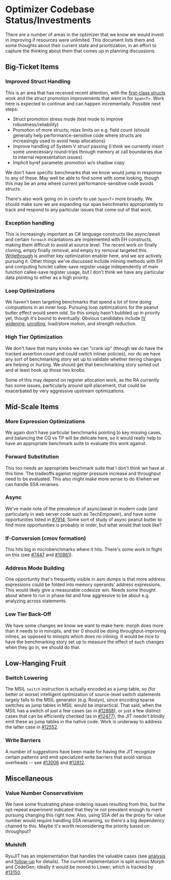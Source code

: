 Optimizer Codebase Status/Investments
=====================================

There are a number of areas in the optimizer that we know we would invest in
improving if resources were unlimited.  This document lists them and some
thoughts about their current state and prioritization, in an effort to capture
the thinking about them that comes up in planning discussions.


Big-Ticket Items
----------------

### Improved Struct Handling

This is an area that has received recent attention, with the [first-class structs](https://github.com/dotnet/coreclr/blob/master/Documentation/design-docs/first-class-structs.md)
work and the struct promotion improvements that went in for `Span<T>`.  Work here
is expected to continue and can happen incrementally.  Possible next steps:

 - Struct promotion stress mode (test mode to improve robustness/reliability)
 - Promotion of more structs; relax limits on e.g. field count (should generally
   help performance-sensitive code where structs are increasingly used to avoid
   heap allocations)
 - Improve handling of System V struct passing (I think we currently insert
   some unnecessary round-trips through memory at call boundaries due to
   internal representation issues)
 - Implicit byref parameter promotion w/o shadow copy

We don't have specific benchmarks that we know would jump in response to any of
these.  May well be able to find some with some looking, though this may be an
area where current performance-sensitive code avoids structs.

There's also work going on in corefx to use `Span<T>` more broadly.  We should
make sure we are expanding our span benchmarks appropriately to track and
respond to any particular issues that come out of that work.


### Exception handling

This is increasingly important as C# language constructs like async/await and
certain `foreach` incantations are implemented with EH constructs, making them
difficult to avoid at source level.  The recent work on finally cloning, empty
finally removal, and empty try removal targeted this.  [Writethrough](https://github.com/dotnet/coreclr/blob/master/Documentation/design-docs/eh-writethru.md)
is another key optimization enabler here, and we are actively pursuing it.  Other
things we've discussed include inlining methods with EH and computing funclet
callee-save register usage independently of main function callee-save register
usage, but I don't think we have any particular data pointing to either as a
high priority.


### Loop Optimizations

We haven't been targeting benchmarks that spend a lot of time doing compuations
in an inner loop.  Pursuing loop optimizations for the peanut butter effect
would seem odd.  So this simply hasn't bubbled up in priority yet, though it's
bound to eventually.  Obvious candidates include [IV widening](https://github.com/dotnet/coreclr/issues/9179),
[unrolling](https://github.com/dotnet/coreclr/issues/11606), load/store motion,
and strength reduction.


### High Tier Optimization

We don't have that many knobs we can "crank up" (though we do have the tracked
assertion count and could switch inliner policies), nor do we have any sort of
benchmarking story set up to validate whether tiering changes are helping or
hurting.  We should get that benchmarking story sorted out and at least hook
up those two knobs.

Some of this may depend on register allocation work, as the RA currently has
some issues, particularly around spill placement, that could be exacerbated by
very aggressive upstream optimizations.


Mid-Scale Items
---------------

### More Expression Optimizations

We again don't have particular benchmarks pointing to key missing cases, and
balancing the CQ vs TP will be delicate here, so it would really help to have
an appropriate benchmark suite to evaluate this work against.


### Forward Substitution

This too needs an appropriate benchmark suite that I don't think we have at
this time.  The tradeoffs against register pressure increase and throughput
need to be evaluated.  This also might make more sense to do if/when we can
handle SSA renames.


### Async

We've made note of the prevalence of async/await in modern code (and particularly
in web server code such as TechEmpower), and have some opportunities listed in
[#7914](https://github.com/dotnet/coreclr/issues/7914).  Some sort of study of
async peanut butter to find more opportunities is probably in order, but what
would that look like?


### If-Conversion (cmov formation)

This hits big in microbenchmarks where it hits.  There's some work in flight
on this (see [#7447](https://github.com/dotnet/coreclr/issues/7447) and
[#10861](https://github.com/dotnet/coreclr/pull/10861)).


### Address Mode Building

One opportunity that's frequently visible in asm dumps is that more address
expressions could be folded into memory operands' address expressions.  This
would likely give a measurable codesize win.  Needs some thought about where
to run in phase list and how aggressive to be about e.g. analyzing across
statements.


### Low Tier Back-Off

We have some changes we know we want to make here: morph does more than it needs
to in minopts, and tier 0 should be doing throughput-improving inlines, as
opposed to minopts which does no inlining.  It would be nice to have the
benchmarking story set up to measure the effect of such changes when they go in,
we should do that.


Low-Hanging Fruit
-----------------

### Switch Lowering

The MSIL `switch` instruction is actually encoded as a jump table, so (for
better or worse) intelligent optimization of source-level switch statements
largely falls to the MSIL generator (e.g. Roslyn), since encoding sparse
switches as jump tables in MSIL would be impractical.  That said, when the MSIL
has a switch of just a few cases (as in [#12868](https://github.com/dotnet/coreclr/issues/12868)),
or just a few distinct cases that can be efficiently checked (as in [#12477](https://github.com/dotnet/coreclr/issues/12477)),
the JIT needn't blindly emit these as jump tables in the native code.  Work is
underway to address the latter case in [#12552](https://github.com/dotnet/coreclr/pull/12552).


### Write Barriers

A number of suggestions have been made for having the JIT recognize certain
patterns and emit specialized write barriers that avoid various overheads --
see [#13006](https://github.com/dotnet/coreclr/issues/13006) and [#12812](https://github.com/dotnet/coreclr/issues/12812).


Miscellaneous
-------------

### Value Number Conservativism

We have some frustrating phase-ordering issues resulting from this, but the
opt-repeat experiment indicated that they're not prevalent enough to merit
pursuing changing this right now.  Also, using SSA def as the proxy for value
number would require handling SSA renaming, so there's a big dependency chained
to this.
Maybe it's worth reconsidering the priority based on throughput?


### Mulshift

RyuJIT has an implementation that handles the valuable cases (see [analysis](https://gist.github.com/JosephTremoulet/c1246b17ea2803e93e203b9969ee5a25#file-mulshift-md)
and [follow-up](https://github.com/dotnet/coreclr/pull/13128) for details).
The current implementation is split across Morph and CodeGen; ideally it would
be moved to Lower, which is tracked by [#13150](https://github.com/dotnet/coreclr/issues/13150).
